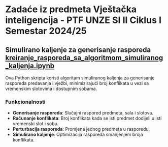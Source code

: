# Zadaće iz predmeta Vještačka inteligencija - PTF UNZE SI II Ciklus I Semestar 2024/25

## Simulirano kaljenje za generisanje rasporeda [kreiranje_rasporeda_sa_algoritmom_simuliranog_kaljenja.ipynb](kreiranje_rasporeda_sa_algoritmom_simuliranog_kaljenja.ipynb)

Ova Python skripta koristi algoritam simuliranog kaljenja za generisanje rasporeda predavanja i vježbi, minimizirajući broj konflikata u vezi sa vremenskim slotovima i dostupnim sobama.

### Funkcionalnosti

- **Generisanje rasporeda**: Slučajni raspored predmeta, sala i slotova.
- **Računanje konflikata**: Broj konflikata kada se isti predmet dodijeli u isti vremenski slot i sobu.
- **Perturbacija rasporeda**: Promjena jednog predmeta u rasporedu.
- **Simulirano kaljenje**: Optimizacija rasporeda smanjenjem broja konflikata.
